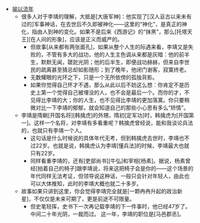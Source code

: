- [喻以流年](https://www.zhihu.com/people/yyln2016)
    - 很多人对于李靖的理解，大抵是[大唐军神]：他实现了[汉人亘古以来未有过的]军事神话，在去世后不久即被神化——这里的“神化”，是真正的神化，指由人到神的变化。如果不是后来《西游记》的“抹黑”，那么[托塔天王][在人间的形象]，应该是正义而威严的。
        - 但故事[从来都有两张面孔]，如果从整个人生的际遇来看，李靖又是失败的，不管有多大的战功，他的人生主色调从来都是灰暗：他的前半生，默默无闻，蹉跎光阴；他的后半生，即便战功赫赫，但来自李世民的疏离甚至猜忌却如影随形；到了晚年，他闭门谢客，寂寞终老。
        - 无数耀眼的光环之下，只是一个无所依傍的孤独背影。
        - 如果你觉得自己怀才不遇，那么从此以后不妨这么想：你肯定不是历史上第一个觉得自己被埋没的人，也不会是最后一个。而你的才，不见得比李靖的大；你的人生，也不见得比李靖的更加落寞。你只要稍微对比一下李靖的郁郁，就会知道自己的那些小心思有多么“矫情”。
    - 李靖是隋朝[开国名将][韩擒虎]的外甥，隋初[定军功]时，韩擒虎为[开国第一]。这样一个名将，对李靖有多看重呢？韩擒虎曾经说，能和我谈论兵法的，也就只有李靖一个人。
        - 这句话是什么时候说的具体年代无考，但到韩擒虎去世时，李靖也不过22岁。也就是说，韩擒虎认为李靖[懂兵法]的时候，李靖最大也就只有22岁。
        - 同样看重李靖的，还有[吏部尚书][牛弘]和宰相[杨素]。据说，杨素曾经[拍着自己的椅子]跟李靖说，将来这把椅子会是你的——这个场景的年代同样无法考证，但领导说这种话，一般只会针对年轻人，由此也可以大体推知，此时的李靖大概也就二十多岁。
    - 故事如果只讲到这里，你会觉得李靖完全就是[一颗冉冉升起的政治新星]，不仅仅是未来可期了，更是前途不可限量。
        - 但史笔轻挥，史书下一次再记载李靖的下一件事时，他已经47岁了。
中间二十年光阴，一裁而过。
这一年，李靖的职位是[马邑郡丞]。
